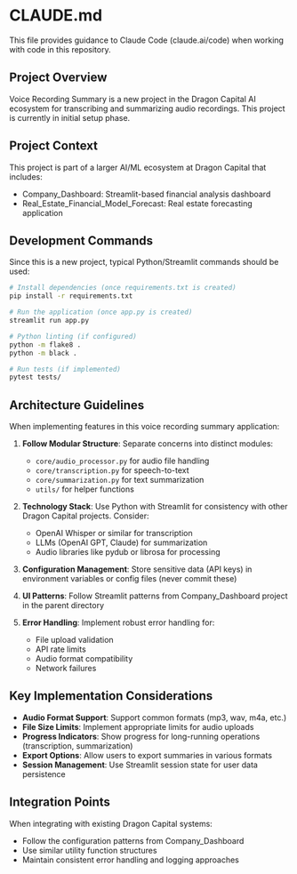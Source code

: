 # CLAUDE.md

This file provides guidance to Claude Code (claude.ai/code) when working with code in this repository.

## Project Overview

Voice Recording Summary is a new project in the Dragon Capital AI ecosystem for transcribing and summarizing audio recordings. This project is currently in initial setup phase.

## Project Context

This project is part of a larger AI/ML ecosystem at Dragon Capital that includes:
- Company_Dashboard: Streamlit-based financial analysis dashboard
- Real_Estate_Financial_Model_Forecast: Real estate forecasting application

## Development Commands

Since this is a new project, typical Python/Streamlit commands should be used:

```bash
# Install dependencies (once requirements.txt is created)
pip install -r requirements.txt

# Run the application (once app.py is created)
streamlit run app.py

# Python linting (if configured)
python -m flake8 .
python -m black .

# Run tests (if implemented)
pytest tests/
```

## Architecture Guidelines

When implementing features in this voice recording summary application:

1. **Follow Modular Structure**: Separate concerns into distinct modules:
   - `core/audio_processor.py` for audio file handling
   - `core/transcription.py` for speech-to-text
   - `core/summarization.py` for text summarization
   - `utils/` for helper functions

2. **Technology Stack**: Use Python with Streamlit for consistency with other Dragon Capital projects. Consider:
   - OpenAI Whisper or similar for transcription
   - LLMs (OpenAI GPT, Claude) for summarization
   - Audio libraries like pydub or librosa for processing

3. **Configuration Management**: Store sensitive data (API keys) in environment variables or config files (never commit these)

4. **UI Patterns**: Follow Streamlit patterns from Company_Dashboard project in the parent directory

5. **Error Handling**: Implement robust error handling for:
   - File upload validation
   - API rate limits
   - Audio format compatibility
   - Network failures

## Key Implementation Considerations

- **Audio Format Support**: Support common formats (mp3, wav, m4a, etc.)
- **File Size Limits**: Implement appropriate limits for audio uploads
- **Progress Indicators**: Show progress for long-running operations (transcription, summarization)
- **Export Options**: Allow users to export summaries in various formats
- **Session Management**: Use Streamlit session state for user data persistence

## Integration Points

When integrating with existing Dragon Capital systems:
- Follow the configuration patterns from Company_Dashboard
- Use similar utility function structures
- Maintain consistent error handling and logging approaches
